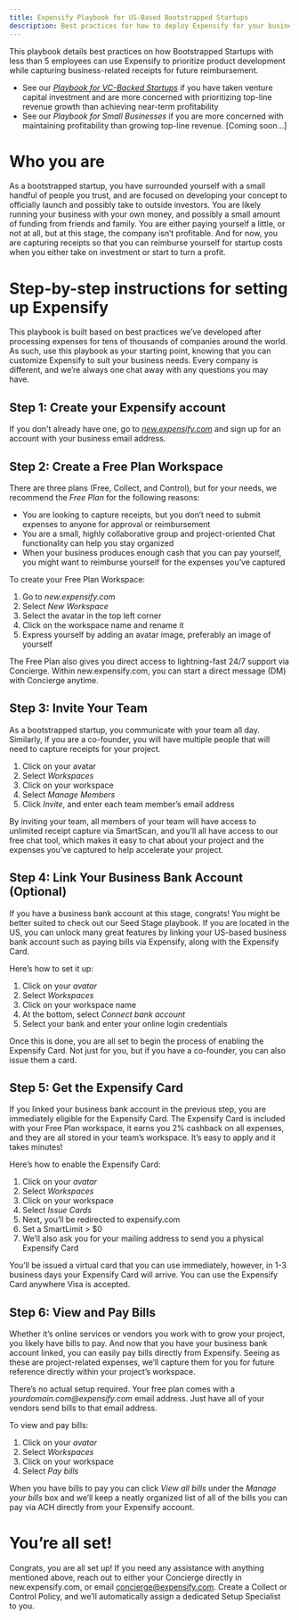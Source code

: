 ```yaml
---
title: Expensify Playbook for US-Based Bootstrapped Startups
description: Best practices for how to deploy Expensify for your business
---
```


This playbook details best practices on how Bootstrapped Startups with less than 5 employees can use Expensify to prioritize product development while capturing business-related receipts for future reimbursement.

-   See our _[Playbook for VC-Backed Startups](https://help.expensify.com/articles/playbooks/Expensify-Playbook-for-US-based-VC-Backed-Startups)_ if you have taken venture capital investment and are more concerned with prioritizing top-line revenue growth than achieving near-term profitability
-   See our _Playbook for Small Businesses_ if you are more concerned with maintaining profitability than growing top-line revenue. [Coming soon…]

# Who you are

As a bootstrapped startup, you have surrounded yourself with a small handful of people you trust, and are focused on developing your concept to officially launch and possibly take to outside investors. You are likely running your business with your own money, and possibly a small amount of funding from friends and family. You are either paying yourself a little, or not at all, but at this stage, the company isn’t profitable. And for now, you are capturing receipts so that you can reimburse yourself for startup costs when you either take on investment or start to turn a profit.

# Step-by-step instructions for setting up Expensify

This playbook is built based on best practices we’ve developed after processing expenses for tens of thousands of companies around the world. As such, use this playbook as your starting point, knowing that you can customize Expensify to suit your business needs. Every company is different, and we’re always one chat away with any questions you may have.

## Step 1: Create your Expensify account

If you don't already have one, go to _[new.expensify.com](new.expensifiy.com)_ and sign up for an account with your business email address.

## Step 2: Create a Free Plan Workspace

There are three plans (Free, Collect, and Control), but for your needs, we recommend the _Free Plan_ for the following reasons:

-   You are looking to capture receipts, but you don’t need to submit expenses to anyone for approval or reimbursement
-   You are a small, highly collaborative group and project-oriented Chat functionality can help you stay organized
-   When your business produces enough cash that you can pay yourself, you might want to reimburse yourself for the expenses you’ve captured

To create your Free Plan Workspace:

1. Go to _new.expensify.com_
2. Select _New Workspace_
3. Select the avatar in the top left corner
4. Click on the workspace name and rename it
5. Express yourself by adding an avatar image, preferably an image of yourself

The Free Plan also gives you direct access to lightning-fast 24/7 support via Concierge. Within new.expensify.com, you can start a direct message (DM) with Concierge anytime.

## Step 3: Invite Your Team

As a bootstrapped startup, you communicate with your team all day. Similarly, if you are a co-founder, you will have multiple people that will need to capture receipts for your project.

1. Click on your avatar
2. Select _Workspaces_
3. Click on your workspace
4. Select _Manage Members_
5. Click _Invite_, and enter each team member’s email address

By inviting your team, all members of your team will have access to unlimited receipt capture via SmartScan, and you’ll all have access to our free chat tool, which makes it easy to chat about your project and the expenses you’ve captured to help accelerate your project.

## Step 4: Link Your Business Bank Account (Optional)

If you have a business bank account at this stage, congrats! You might be better suited to check out our Seed Stage playbook. If you are located in the US, you can unlock many great features by linking your US-based business bank account such as paying bills via Expensify, along with the Expensify Card.

Here’s how to set it up:

1. Click on your _avatar_
2. Select _Workspaces_
3. Click on your workspace name
4. At the bottom, select _Connect bank account_
5. Select your bank and enter your online login credentials

Once this is done, you are all set to begin the process of enabling the Expensify Card. Not just for you, but if you have a co-founder, you can also issue them a card.

## Step 5: Get the Expensify Card

If you linked your business bank account in the previous step, you are immediately eligible for the Expensify Card. The Expensify Card is included with your Free Plan workspace, it earns you 2% cashback on all expenses, and they are all stored in your team’s workspace. It’s easy to apply and it takes minutes!

Here’s how to enable the Expensify Card:

1. Click on your _avatar_
2. Select _Workspaces_
3. Click on your workspace
4. Select _Issue Cards_
5. Next, you’ll be redirected to expensify.com
6. Set a SmartLimit > $0
7. We’ll also ask you for your mailing address to send you a physical Expensify Card

You’ll be issued a virtual card that you can use immediately, however, in 1-3 business days your Expensify Card will arrive. You can use the Expensify Card anywhere Visa is accepted.

## Step 6: View and Pay Bills

Whether it’s online services or vendors you work with to grow your project, you likely have bills to pay. And now that you have your business bank account linked, you can easily pay bills directly from Expensify. Seeing as these are project-related expenses, we’ll capture them for you for future reference directly within your project’s workspace.

There’s no actual setup required. Your free plan comes with a _yourdomain.com@expensify.com_ email address. Just have all of your vendors send bills to that email address.

To view and pay bills:

1. Click on your _avatar_
2. Select _Workspaces_
3. Click on your workspace
4. Select _Pay bills_

When you have bills to pay you can click _View all bills_ under the _Manage your bills_ box and we’ll keep a neatly organized list of all of the bills you can pay via ACH directly from your Expensify account.

# You’re all set!

Congrats, you are all set up! If you need any assistance with anything mentioned above, reach out to either your Concierge directly in new.expensify.com, or email concierge@expensify.com. Create a Collect or Control Policy, and we’ll automatically assign a dedicated Setup Specialist to you.
